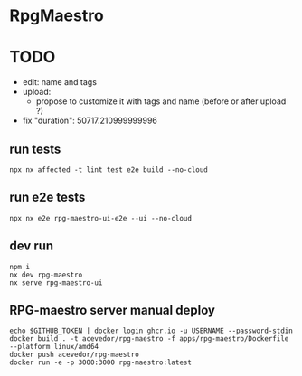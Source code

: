 # RpgMaestro
# TODO
- edit: name and tags
- upload:
  - propose to customize it with tags and name (before or after upload ?)
- fix "duration": 50717.210999999996

## run tests
```
npx nx affected -t lint test e2e build --no-cloud
```
## run e2e tests
```
npx nx e2e rpg-maestro-ui-e2e --ui --no-cloud
```

## dev run
```
npm i
nx dev rpg-maestro
nx serve rpg-maestro-ui
```

## RPG-maestro server manual deploy
```
echo $GITHUB_TOKEN | docker login ghcr.io -u USERNAME --password-stdin
docker build . -t acevedor/rpg-maestro -f apps/rpg-maestro/Dockerfile --platform linux/amd64
docker push acevedor/rpg-maestro
docker run -e -p 3000:3000 rpg-maestro:latest
```

